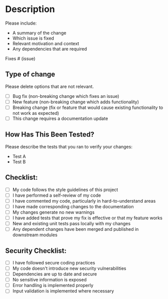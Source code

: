 # Description

Please include:
- A summary of the change
- Which issue is fixed
- Relevant motivation and context
- Any dependencies that are required

Fixes # (issue)

## Type of change

Please delete options that are not relevant.

- [ ] Bug fix (non-breaking change which fixes an issue)
- [ ] New feature (non-breaking change which adds functionality)
- [ ] Breaking change (fix or feature that would cause existing functionality to not work as expected)
- [ ] This change requires a documentation update

## How Has This Been Tested?

Please describe the tests that you ran to verify your changes:
- Test A
- Test B

## Checklist:

- [ ] My code follows the style guidelines of this project
- [ ] I have performed a self-review of my code
- [ ] I have commented my code, particularly in hard-to-understand areas
- [ ] I have made corresponding changes to the documentation
- [ ] My changes generate no new warnings
- [ ] I have added tests that prove my fix is effective or that my feature works
- [ ] New and existing unit tests pass locally with my changes
- [ ] Any dependent changes have been merged and published in downstream modules

## Security Checklist:

- [ ] I have followed secure coding practices
- [ ] My code doesn't introduce new security vulnerabilities
- [ ] Dependencies are up to date and secure
- [ ] No sensitive information is exposed
- [ ] Error handling is implemented properly
- [ ] Input validation is implemented where necessary 